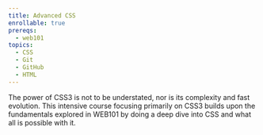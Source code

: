 ```yaml
---
title: Advanced CSS
enrollable: true
prereqs:
  - web101
topics:
  - CSS
  - Git
  - GitHub
  - HTML
---
```


The power of CSS3 is not to be understated, nor is its complexity and fast evolution. This intensive course focusing primarily on CSS3 builds upon the fundamentals explored in WEB101 by doing a deep dive into CSS and what all is possible with it.
